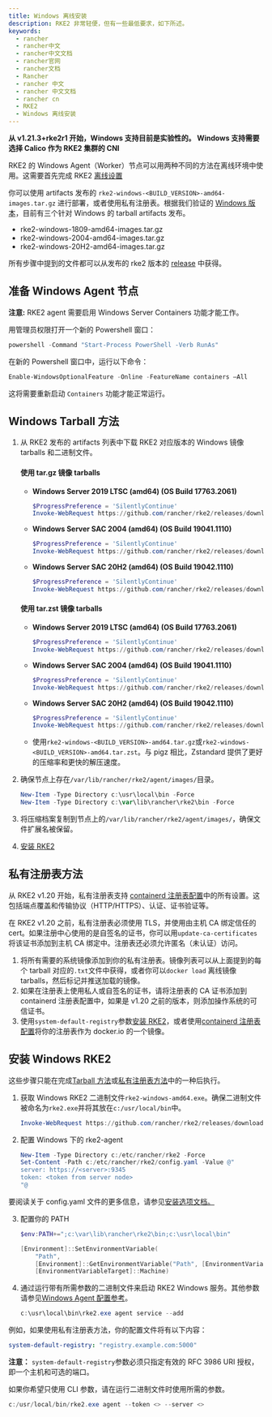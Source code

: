 ```yaml
---
title: Windows 离线安装
description: RKE2 非常轻便，但有一些最低要求，如下所述。
keywords:
  - rancher
  - rancher中文
  - rancher中文文档
  - rancher官网
  - rancher文档
  - Rancher
  - rancher 中文
  - rancher 中文文档
  - rancher cn
  - RKE2
  - Windows 离线安装
---
```


**从 v1.21.3+rke2r1 开始，Windows 支持目前是实验性的。 Windows 支持需要选择 Calico 作为 RKE2 集群的 CNI**

RKE2 的 Windows Agent（Worker）节点可以用两种不同的方法在离线环境中使用。这需要首先完成 RKE2 [离线设置](/docs/rke2/install/airgap/)

你可以使用 artifacts 发布的 `rke2-windows-<BUILD_VERSION>-amd64-images.tar.gz` 进行部署，或者使用私有注册表。根据我们验证的 [Windows 版本](https://docs.rke2.io/install/requirements/#windows)，目前有三个针对 Windows 的 tarball artifacts 发布。

- rke2-windows-1809-amd64-images.tar.gz
- rke2-windows-2004-amd64-images.tar.gz
- rke2-windows-20H2-amd64-images.tar.gz

所有步骤中提到的文件都可以从发布的 rke2 版本的 [release](https://github.com/rancher/rke2/releases) 中获得。

## 准备 Windows Agent 节点

**注意:** RKE2 agent 需要启用 Windows Server Containers 功能才能工作。

用管理员权限打开一个新的 Powershell 窗口：

```powershell
powershell -Command "Start-Process PowerShell -Verb RunAs"
```

在新的 Powershell 窗口中，运行以下命令：

```powershell
Enable-WindowsOptionalFeature -Online -FeatureName containers –All
```

这将需要重新启动 `Containers` 功能才能正常运行。

## Windows Tarball 方法

1. 从 RKE2 发布的 artifacts 列表中下载 RKE2 对应版本的 Windows 镜像 tarballs 和二进制文件。

   #### 使用 tar.gz 镜像 tarballs

   - **Windows Server 2019 LTSC (amd64) (OS Build 17763.2061)**

     ```powershell
     $ProgressPreference = 'SilentlyContinue'
     Invoke-WebRequest https://github.com/rancher/rke2/releases/download/v1.21.4%2Brke2r2/rke2-windows-1809-amd64-images.tar.gz -OutFile /var/lib/rancher/rke2/agent/images/rke2-windows-1809-amd64-images.tar.gz
     ```

   - **Windows Server SAC 2004 (amd64) (OS Build 19041.1110)**

     ```powershell
     $ProgressPreference = 'SilentlyContinue'
     Invoke-WebRequest https://github.com/rancher/rke2/releases/download/v1.21.4%2Brke2r2/rke2-windows-2004-amd64-images.tar.gz -OutFile c:/var/lib/rancher/rke2/agent/images/rke2-windows-2004-amd64-images.tar.gz
     ```

   - **Windows Server SAC 20H2 (amd64) (OS Build 19042.1110)**

     ```powershell
     $ProgressPreference = 'SilentlyContinue'
     Invoke-WebRequest https://github.com/rancher/rke2/releases/download/v1.21.4%2Brke2r2/rke2-windows-20H2-amd64-images.tar.gz -OutFile c:/var/lib/rancher/rke2/agent/images/rke2-windows-20H2-amd64-images.tar.gz
     ```

   #### 使用 tar.zst 镜像 tarballs

   - **Windows Server 2019 LTSC (amd64) (OS Build 17763.2061)**

     ```powershell
     $ProgressPreference = 'SilentlyContinue'
     Invoke-WebRequest https://github.com/rancher/rke2/releases/download/v1.21.4%2Brke2r2/rke2-windows-1809-amd64-images.tar.zst -OutFile /var/lib/rancher/rke2/agent/images/rke2-windows-1809-amd64-images.tar.zst
     ```

   - **Windows Server SAC 2004 (amd64) (OS Build 19041.1110)**

     ```powershell
     $ProgressPreference = 'SilentlyContinue'
     Invoke-WebRequest https://github.com/rancher/rke2/releases/download/v1.21.4%2Brke2r2/rke2-windows-2004-amd64-images.tar.zst -OutFile c:/var/lib/rancher/rke2/agent/images/rke2-windows-2004-amd64-images.tar.zst
     ```

   - **Windows Server SAC 20H2 (amd64) (OS Build 19042.1110)**

     ```powershell
     $ProgressPreference = 'SilentlyContinue'
     Invoke-WebRequest https://github.com/rancher/rke2/releases/download/v1.21.4%2Brke2r2/rke2-windows-20H2-amd64-images.tar.zst -OutFile c:/var/lib/rancher/rke2/agent/images/rke2-windows-20H2-amd64-images.tar.zst
     ```

   - 使用`rke2-windows-<BUILD_VERSION>-amd64.tar.gz`或`rke2-windows-<BUILD_VERSION>-amd64.tar.zst`。与 pigz 相比，Zstandard 提供了更好的压缩率和更快的解压速度。

2. 确保节点上存在`/var/lib/rancher/rke2/agent/images/`目录。

   ```powershell
   New-Item -Type Directory c:\usr\local\bin -Force
   New-Item -Type Directory c:\var\lib\rancher\rke2\bin -Force
   ```

3. 将压缩档案复制到节点上的`/var/lib/rancher/rke2/agent/images/`，确保文件扩展名被保留。

4. [安装 RKE2](#安装-windows-rke2)

## 私有注册表方法

从 RKE2 v1.20 开始，私有注册表支持 [containerd 注册表配置](/docs/rke2/install/containerd_registry_configuration/)中的所有设置。这包括端点覆盖和传输协议（HTTP/HTTPS）、认证、证书验证等。

在 RKE2 v1.20 之前，私有注册表必须使用 TLS，并使用由主机 CA 绑定信任的 cert。如果注册中心使用的是自签名的证书，你可以用`update-ca-certificates`将该证书添加到主机 CA 绑定中。注册表还必须允许匿名（未认证）访问。

1. 将所有需要的系统镜像添加到你的私有注册表。镜像列表可以从上面提到的每个 tarball 对应的`.txt`文件中获得，或者你可以`docker load` 离线镜像 tarballs，然后标记并推送加载的镜像。
2. 如果在注册表上使用私人或自签名的证书，请将注册表的 CA 证书添加到 containerd 注册表配置中，如果是 v1.20 之前的版本，则添加操作系统的可信证书。
3. 使用`system-default-registry`参数[安装 RKE2](#安装-windows-rke2)，或者使用[containerd 注册表配置](/docs/rke2/install/containerd_registry_configuration/)将你的注册表作为 docker.io 的一个镜像。

## 安装 Windows RKE2

这些步骤只能在完成[Tarball 方法](#windows-tarball-方法)或[私有注册表方法](#私有注册表方法)中的一种后执行。

1. 获取 Windows RKE2 二进制文件`rke2-windows-amd64.exe`。确保二进制文件被命名为`rke2.exe`并将其放在`c:/usr/local/bin`中。

   ```powershell
   Invoke-WebRequest https://github.com/rancher/rke2/releases/download/v1.21.4%2Brke2r2/rke2-windows-amd64.exe -OutFile c:/usr/local/bin/rke2.exe
   ```

2. 配置 Windows 下的 rke2-agent

   ```powershell
   New-Item -Type Directory c:/etc/rancher/rke2 -Force
   Set-Content -Path c:/etc/rancher/rke2/config.yaml -Value @"
   server: https://<server>:9345
   token: <token from server node>
   "@
   ```

要阅读关于 config.yaml 文件的更多信息，请参见[安装选项文档。](/docs/rke2/install/install_options/install_options/#配置文件)

3. 配置你的 PATH

   ```powershell
   $env:PATH+=";c:\var\lib\rancher\rke2\bin;c:\usr\local\bin"

   [Environment]::SetEnvironmentVariable(
       "Path",
       [Environment]::GetEnvironmentVariable("Path", [EnvironmentVariableTarget]::Machine) + ";c:\var\lib\rancher\rke2\bin;c:\usr\local\bin",
       [EnvironmentVariableTarget]::Machine)
   ```

4. 通过运行带有所需参数的二进制文件来启动 RKE2 Windows 服务。其他参数请参见[Windows Agent 配置参考](/docs/rke2/install/install_options/windows_agent_config/)。

   ```powershell
   c:\usr\local\bin\rke2.exe agent service --add
   ```

例如，如果使用私有注册表方法，你的配置文件将有以下内容：

```yaml
system-default-registry: "registry.example.com:5000"
```

**注意：** `system-default-registry`参数必须只指定有效的 RFC 3986 URI 授权，即一个主机和可选的端口。

如果你希望只使用 CLI 参数，请在运行二进制文件时使用所需的参数。

```powershell
c:/usr/local/bin/rke2.exe agent --token <> --server <>
```
